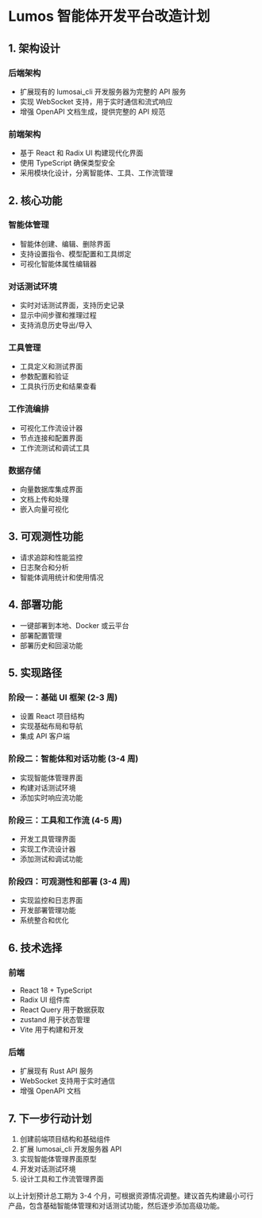 
# Lumos 智能体开发平台改造计划

## 1. 架构设计

### 后端架构
- 扩展现有的 lumosai_cli 开发服务器为完整的 API 服务
- 实现 WebSocket 支持，用于实时通信和流式响应
- 增强 OpenAPI 文档生成，提供完整的 API 规范

### 前端架构
- 基于 React 和 Radix UI 构建现代化界面
- 使用 TypeScript 确保类型安全
- 采用模块化设计，分离智能体、工具、工作流管理

## 2. 核心功能

### 智能体管理
- 智能体创建、编辑、删除界面
- 支持设置指令、模型配置和工具绑定
- 可视化智能体属性编辑器

### 对话测试环境
- 实时对话测试界面，支持历史记录
- 显示中间步骤和推理过程
- 支持消息历史导出/导入

### 工具管理
- 工具定义和测试界面
- 参数配置和验证
- 工具执行历史和结果查看

### 工作流编排
- 可视化工作流设计器
- 节点连接和配置界面
- 工作流测试和调试工具

### 数据存储
- 向量数据库集成界面
- 文档上传和处理
- 嵌入向量可视化

## 3. 可观测性功能

- 请求追踪和性能监控
- 日志聚合和分析
- 智能体调用统计和使用情况

## 4. 部署功能

- 一键部署到本地、Docker 或云平台
- 部署配置管理
- 部署历史和回滚功能

## 5. 实现路径

### 阶段一：基础 UI 框架 (2-3 周)
- 设置 React 项目结构
- 实现基础布局和导航
- 集成 API 客户端

### 阶段二：智能体和对话功能 (3-4 周)
- 实现智能体管理界面
- 构建对话测试环境
- 添加实时响应流功能

### 阶段三：工具和工作流 (4-5 周)
- 开发工具管理界面
- 实现工作流设计器
- 添加测试和调试功能

### 阶段四：可观测性和部署 (3-4 周)
- 实现监控和日志界面
- 开发部署管理功能
- 系统整合和优化

## 6. 技术选择

### 前端
- React 18 + TypeScript
- Radix UI 组件库
- React Query 用于数据获取
- zustand 用于状态管理
- Vite 用于构建和开发

### 后端
- 扩展现有 Rust API 服务
- WebSocket 支持用于实时通信
- 增强 OpenAPI 文档

## 7. 下一步行动计划

1. 创建前端项目结构和基础组件
2. 扩展 lumosai_cli 开发服务器 API
3. 实现智能体管理界面原型
4. 开发对话测试环境
5. 设计工具和工作流管理界面

以上计划预计总工期为 3-4 个月，可根据资源情况调整。建议首先构建最小可行产品，包含基础智能体管理和对话测试功能，然后逐步添加高级功能。
